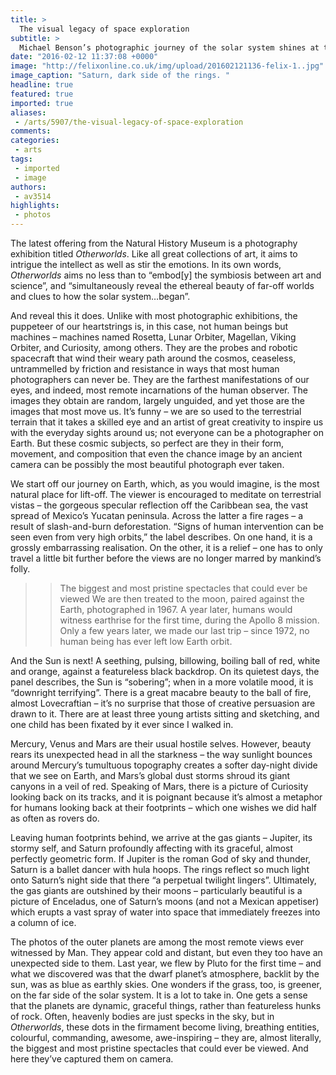 ```yaml
---
title: >
  The visual legacy of space exploration
subtitle: >
  Michael Benson’s photographic journey of the solar system shines at the NHM
date: "2016-02-12 11:37:08 +0000"
image: "http://felixonline.co.uk/img/upload/201602121136-felix-1..jpg"
image_caption: "Saturn, dark side of the rings. "
headline: true
featured: true
imported: true
aliases:
 - /arts/5907/the-visual-legacy-of-space-exploration
comments:
categories:
 - arts
tags:
 - imported
 - image
authors:
 - av3514
highlights:
 - photos
---
```


The latest offering from the Natural History Museum is a photography exhibition titled _Otherworlds_. Like all great collections of art, it aims to intrigue the intellect as well as stir the emotions. In its own words, _Otherworlds_ aims no less than to “embod[y] the symbiosis between art and science”, and “simultaneously reveal the ethereal beauty of far-off worlds and clues to how the solar system…began”.

And reveal this it does. Unlike with most photographic exhibitions, the puppeteer of our heartstrings is, in this case, not human beings but machines – machines named Rosetta, Lunar Orbiter, Magellan, Viking Orbiter, and Curiosity, among others. They are the probes and robotic spacecraft that wind their weary path around the cosmos, ceaseless, untrammelled by friction and resistance in ways that most human photographers can never be. They are the farthest manifestations of our eyes, and indeed, most remote incarnations of the human observer. The images they obtain are random, largely unguided, and yet those are the images that most move us. It’s funny – we are so used to the terrestrial terrain that it takes a skilled eye and an artist of great creativity to inspire us with the everyday sights around us; not everyone can be a photographer on Earth. But these cosmic subjects, so perfect are they in their form, movement, and composition that even the chance image by an ancient camera can be possibly the most beautiful photograph ever taken.

We start off our journey on Earth, which, as you would imagine, is the most natural place for lift-off. The viewer is encouraged to meditate on terrestrial vistas – the gorgeous specular reflection off the Caribbean sea, the vast spread of Mexico’s Yucatan peninsula. Across the latter a fire rages – a result of slash-and-burn deforestation. “Signs of human intervention can be seen even from very high orbits,” the label describes. On one hand, it is a grossly embarrassing realisation. On the other, it is a relief – one has to only travel a little bit further before the views are no longer marred by mankind’s folly.
> > The biggest and most pristine spectacles that could ever be viewed
We are then treated to the moon, paired against the Earth, photographed in 1967. A year later, humans would witness earthrise for the first time, during the Apollo 8 mission. Only a few years later, we made our last trip – since 1972, no human being has ever left low Earth orbit.

And the Sun is next! A seething, pulsing, billowing, boiling ball of red, white and orange, against a featureless black backdrop. On its quietest days, the panel describes, the Sun is “sobering”; when in a more volatile mood, it is “downright terrifying”. There is a great macabre beauty to the ball of fire, almost Lovecraftian – it’s no surprise that those of creative persuasion are drawn to it. There are at least three young artists sitting and sketching, and one child has been fixated by it ever since I walked in.

Mercury, Venus and Mars are their usual hostile selves. However, beauty rears its unexpected head in all the starkness – the way sunlight bounces around Mercury’s tumultuous topography creates a softer day-night divide that we see on Earth, and Mars’s global dust storms shroud its giant canyons in a veil of red. Speaking of Mars, there is a picture of Curiosity looking back on its tracks, and it is poignant because it’s almost a metaphor for humans looking back at their footprints – which one wishes we did half as often as rovers do.

Leaving human footprints behind, we arrive at the gas giants – Jupiter, its stormy self, and Saturn profoundly affecting with its graceful, almost perfectly geometric form. If Jupiter is the roman God of sky and thunder, Saturn is a ballet dancer with hula hoops. The rings reflect so much light onto Saturn’s night side that there “a perpetual twilight lingers”. Ultimately, the gas giants are outshined by their moons – particularly beautiful is a picture of Enceladus, one of Saturn’s moons (and not a Mexican appetiser) which erupts a vast spray of water into space that immediately freezes into a column of ice.

The photos of the outer planets are among the most remote views ever witnessed by Man. They appear cold and distant, but even they too have an unexpected side to them. Last year, we flew by Pluto for the first time – and what we discovered was that the dwarf planet’s atmosphere, backlit by the sun, was as blue as earthly skies. One wonders if the grass, too, is greener, on the far side of the solar system. It is a lot to take in. One gets a sense that the planets are dynamic, graceful things, rather than featureless hunks of rock. Often, heavenly bodies are just specks in the sky, but in _Otherworlds_, these dots in the firmament become living, breathing entities, colourful, commanding, awesome, awe-inspiring – they are, almost literally, the biggest and most pristine spectacles that could ever be viewed. And here they’ve captured them on camera.
